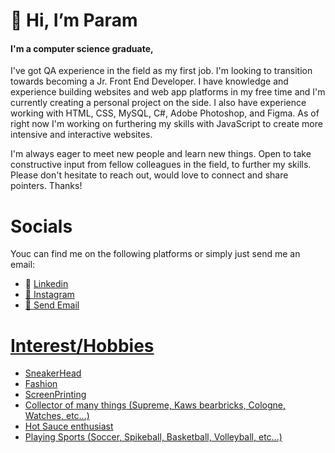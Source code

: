 <h1>👋 Hi, I’m Param</h1>
<h4>I'm a computer science graduate,</h4>
<p>I've got QA experience in the field as my first job. I'm looking to transition towards becoming a Jr. Front End Developer. I have knowledge and experience building websites 
and web app platforms in my free time and I'm currently creating a personal project on the side. I also have experience working with HTML, CSS, MySQL, C#, Adobe Photoshop, and 
Figma. As of right now I'm working on furthering my skills with JavaScript to create more intensive and interactive websites.

I'm always eager to meet new people and learn new things. Open to take constructive input from fellow colleagues in the field, to further my skills. Please don't hesitate to reach 
out, would love to connect and share pointers. Thanks!</p>


<h1>Socials</h1>
<p>Youc can find me on the following platforms or simply just send me an email:</p>
<ul>
  <li>👔 <a href="https://www.linkedin.com/in/paramvir-poonia?lipi=urn%3Ali%3Apage%3Ad_flagship3_profile_view_base_contact_details%3BZOFeTeHCRqO5ssiEC8Jhww%3D%3D">Linkedin</li>
  <li>📸 <a href="https://www.instagram.com/paramvirpoonia/">Instagram</li>
  <li>📧 <a href="mailto:paramvirponia@hotmail.com">Send Email</li>
</ul>


<h1>Interest/Hobbies</h1>
<ul>
  <li>SneakerHead</li>
  <li>Fashion</li>
  <li>ScreenPrinting</li>
  <li>Collector of many things (Supreme, Kaws bearbricks, Cologne, Watches, etc...)</li>
  <li>Hot Sauce enthusiast</li>
  <li>Playing Sports (Soccer, Spikeball, Basketball, Volleyball, etc...)</li>
</ul>

<!---
ParamvirP/ParamvirP is a ✨ special ✨ repository because its `README.md` (this file) appears on your GitHub profile.
You can click the Preview link to take a look at your changes.
--->
